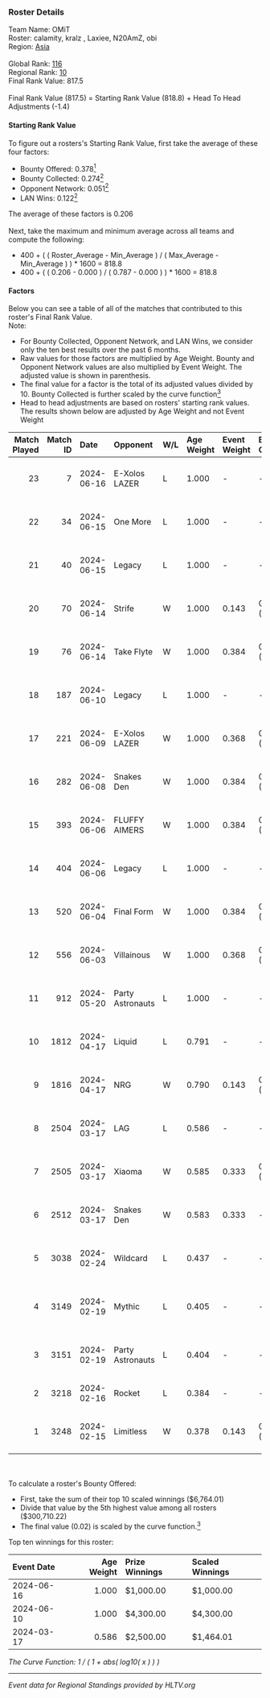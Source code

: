### Roster Details<br />
Team Name: OMiT<br />
Roster: calamity, kralz , Laxiee, N20AmZ, obi<br />
Region: [Asia]( ../standings_asia.md)<br />
<br />
Global Rank: [116](../standings_global.md)<br />
Regional Rank: [10]( ../standings_asia.md)<br />
Final Rank Value:  817.5<br />
<br />
Final Rank Value (817.5) = Starting Rank Value (818.8) + Head To Head Adjustments (-1.4)<br />

#### Starting Rank Value<br />
To figure out a rosters's Starting Rank Value, first take the average of these four factors:<br />
- Bounty Offered: 0.378[<sup>1</sup>](#table2)
- Bounty Collected: 0.274[<sup>2</sup>](#table1)
- Opponent Network: 0.051[<sup>2</sup>](#table1)
- LAN Wins: 0.122[<sup>2</sup>](#table1)

The average of these factors is 0.206<br />
<br />
Next, take the maximum and minimum average across all teams and compute the following:<br />
- 400 + ( ( Roster_Average - Min_Average ) / ( Max_Average - Min_Average ) ) * 1600 = 818.8
- 400 + ( ( 0.206 - 0.000 ) / ( 0.787 - 0.000 ) ) * 1600 = 818.8


#### Factors<br />
Below you can see a table of all of the matches that contributed to this roster's Final Rank Value.<br />
Note:<br />

- For Bounty Collected, Opponent Network, and LAN Wins, we consider only the ten best results over the past 6 months.
- Raw values for those factors are multiplied by Age Weight. Bounty and Opponent Network values are also multiplied by Event Weight. The adjusted value is shown in parenthesis.
- The final value for a factor is the total of its adjusted values divided by 10. Bounty Collected is further scaled by the curve function[<sup>3</sup>](#curveFunction)
- Head to head adjustments are based on rosters' starting rank values. The results shown below are adjusted by Age Weight and not Event Weight
<span id="table1"></span><br />


| Match Played | Match ID | Date       | Opponent         | W/L | Age Weight | Event Weight | Bounty Collected | Opponent Network | LAN Wins  | H2H Adj. | Roster                                       |
| -: | -: | :- | :- | :- | :- | :- | :- | :- | :- | -: | :- |
|           23 |        7 | 2024-06-16 | E-Xolos LAZER    | L   | 1.000      | -            | -                | -                | -         |   -17.24 | calamity, kralz , Laxiee, N20AmZ, obi        |
|           22 |       34 | 2024-06-15 | One More         | L   | 1.000      | -            | -                | -                | -         |   -21.93 | calamity, kralz , Laxiee, N20AmZ, obi        |
|           21 |       40 | 2024-06-15 | Legacy           | L   | 1.000      | -            | -                | -                | -         |    -6.16 | calamity, kralz , Laxiee, N20AmZ, obi        |
|           20 |       70 | 2024-06-14 | Strife           | W   | 1.000      | 0.143        | 0.013 (0.002)    | 0.150 (0.021)    | 0 (0.000) |     8.75 | calamity, kralz , Laxiee, N20AmZ, obi        |
|           19 |       76 | 2024-06-14 | Take Flyte       | W   | 1.000      | 0.384        | 0.005 (0.002)    | 0.306 (0.117)    | 0 (0.000) |    13.13 | calamity, kralz , Laxiee, N20AmZ, obi        |
|           18 |      187 | 2024-06-10 | Legacy           | L   | 1.000      | -            | -                | -                | -         |    -5.96 | calamity, kralz , Laxiee, N20AmZ, obi        |
|           17 |      221 | 2024-06-09 | E-Xolos LAZER    | W   | 1.000      | 0.368        | 0.014 (0.005)    | 0.249 (0.092)    | 0 (0.000) |    11.67 | calamity, kralz , Laxiee, N20AmZ, obi        |
|           16 |      282 | 2024-06-08 | Snakes Den       | W   | 1.000      | 0.384        | 0.000 (0.000)    | 0.107 (0.041)    | 0 (0.000) |     5.52 | calamity, kralz , Laxiee, obi, tmk           |
|           15 |      393 | 2024-06-06 | FLUFFY AIMERS    | W   | 1.000      | 0.384        | 0.016 (0.006)    | 0.311 (0.120)    | 0 (0.000) |    12.42 | calamity, kralz , Laxiee, N20AmZ, obi        |
|           14 |      404 | 2024-06-06 | Legacy           | L   | 1.000      | -            | -                | -                | -         |    -5.64 | calamity, kralz , Laxiee, N20AmZ, obi        |
|           13 |      520 | 2024-06-04 | Final Form       | W   | 1.000      | 0.384        | 0.006 (0.002)    | 0.071 (0.027)    | 0 (0.000) |     9.17 | calamity, kralz , Laxiee, N20AmZ, obi        |
|           12 |      556 | 2024-06-03 | Villainous       | W   | 1.000      | 0.368        | 0.004 (0.002)    | -                | 0 (0.000) |     5.72 | calamity, kralz , Laxiee, N20AmZ, obi        |
|           11 |      912 | 2024-05-20 | Party Astronauts | L   | 1.000      | -            | -                | -                | -         |    -8.66 | calamity, kralz , Laxiee, N20AmZ, obi        |
|           10 |     1812 | 2024-04-17 | Liquid           | L   | 0.791      | -            | -                | -                | -         |    -0.24 | calamity, kralz , Laxiee, N20AmZ, obi        |
|            9 |     1816 | 2024-04-17 | NRG              | W   | 0.790      | 0.143        | 0.024 (0.003)    | 0.507 (0.057)    | 0 (0.000) |    16.51 | calamity, kralz , Laxiee, N20AmZ, obi        |
|            8 |     2504 | 2024-03-17 | LAG              | L   | 0.586      | -            | -                | -                | -         |    -6.77 | arviast, C4LLM3SU3, calamity, N20AmZ, obi    |
|            7 |     2505 | 2024-03-17 | Xiaoma           | W   | 0.585      | 0.333        | 0.002 (0.000)    | 0.021 (0.004)    | 1 (0.585) |     3.94 | arviast, C4LLM3SU3, calamity, N20AmZ, obi    |
|            6 |     2512 | 2024-03-17 | Snakes Den       | W   | 0.583      | 0.333        | -                | 0.107 (0.021)    | 1 (0.583) |     3.28 | Fruitcupx, FxRE, JoSoo, LUKE4k, NoVa         |
|            5 |     3038 | 2024-02-24 | Wildcard         | L   | 0.437      | -            | -                | -                | -         |    -3.81 | Infinite, JBa, SLIGHT, Sonic, stanislaw      |
|            4 |     3149 | 2024-02-19 | Mythic           | L   | 0.405      | -            | -                | -                | -         |    -5.22 | Cooper, fl0m, freakazoid, hate, Trucklover86 |
|            3 |     3151 | 2024-02-19 | Party Astronauts | L   | 0.404      | -            | -                | -                | -         |    -3.79 | C4LLM3SU3, calamity, Laxiee, N20AmZ, obi     |
|            2 |     3218 | 2024-02-16 | Rocket           | L   | 0.384      | -            | -                | -                | -         |    -9.87 | aleph, ayy, EMIYA, nero, nooz                |
|            1 |     3248 | 2024-02-15 | Limitless        | W   | 0.378      | 0.143        | 0.001 (0.000)    | 0.227 (0.012)    | -         |     3.81 | C4LLM3SU3, calamity, N20AmZ, obi, tmk        |

<br />
<span id="table2"></span><br />
To calculate a roster's Bounty Offered:<br />

- First, take the sum of their top 10 scaled winnings ($6,764.01)
- Divide that value by the 5th highest value among all rosters ($300,710.22)
- The final value (0.02) is scaled by the curve function.[<sup>3</sup>](#curveFunction)

Top ten winnings for this roster:<br />

| Event Date | Age Weight | Prize Winnings | Scaled Winnings |
| :- | -: | :- | :- |
| 2024-06-16 |      1.000 | $1,000.00      | $1,000.00       |
| 2024-06-10 |      1.000 | $4,300.00      | $4,300.00       |
| 2024-03-17 |      0.586 | $2,500.00      | $1,464.01       |


<span id="curveFunction"></span>_The Curve Function: 1 / ( 1 + abs( log10( x ) ) )_<br />

---
_Event data for Regional Standings provided by HLTV.org_<br />
